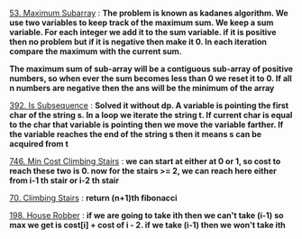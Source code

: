 [53. Maximum Subarray](https://leetcode.com/problems/maximum-subarray/) : **The problem is known as kadanes algorithm. We use two variables to keep track of the maximum sum. We keep a sum variable. For each integer we add it to the sum variable. if it is positive then no problem but if it is negative then make it 0. In each iteration compare the maximum with the current sum.**

**The maximum sum of sub-array will be a contiguous sub-array of positive numbers, so when ever the sum becomes less than 0 we reset it to 0. If all n numbers are negative then the ans will be the minimum of the array**

[392. Is Subsequence](https://leetcode.com/problems/is-subsequence/) : **Solved it without dp. A variable is pointing the first char of the string s. In a loop we iterate the string t. If current char is equal to the char that variable is pointing then we move the variable farther. If the variable reaches the end of the string s then it means s can be acquired from t**

[746. Min Cost Climbing Stairs](https://leetcode.com/problems/min-cost-climbing-stairs/) : **we can start at either at 0 or 1, so cost to reach these two is 0. now for the stairs >= 2, we can reach here either from i-1 th stair or i-2 th stair**

[70. Climbing Stairs](https://leetcode.com/problems/climbing-stairs/) : **return (n+1)th fibonacci**

[198. House Robber](https://leetcode.com/problems/house-robber/) : **if we are going to take ith then we can't take (i-1) so max we get is cost[i] + cost of i - 2. if we take (i-1) then we won't take ith** 
